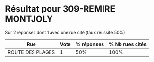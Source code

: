 # Résultat pour 309-REMIRE MONTJOLY

Sur 2 réponses dont 1 avec une rue cité (taux réussite 50%)

| Rue | Vote | % réponses | % Nb rues cités|
|-----|------|------------|----------------|
| ROUTE DES PLAGES | 1 | 50% | 100%|
